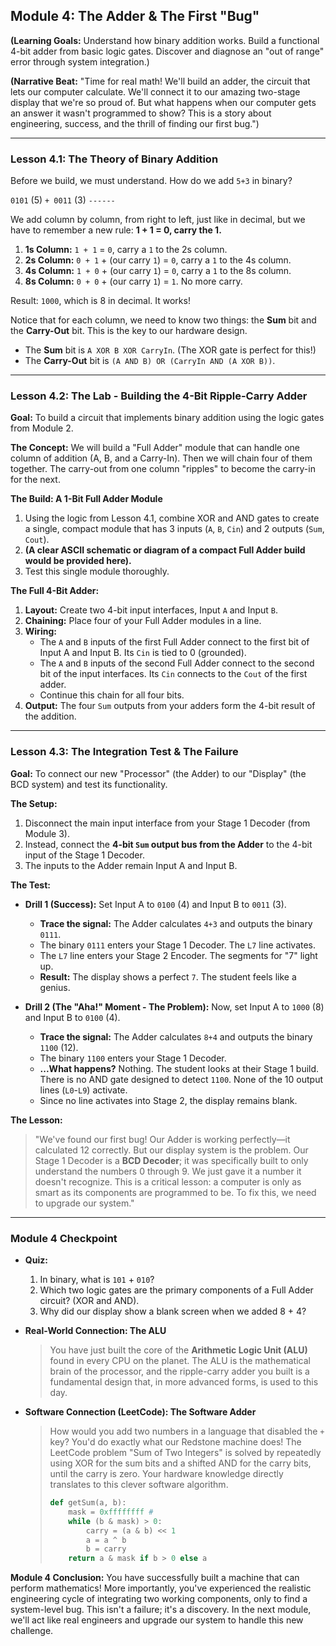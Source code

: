 ## **Module 4: The Adder & The First "Bug"**

**(Learning Goals:** Understand how binary addition works. Build a functional 4-bit adder from basic logic gates. Discover and diagnose an "out of range" error through system integration.)

**(Narrative Beat:** "Time for real math! We'll build an adder, the circuit that lets our computer calculate. We'll connect it to our amazing two-stage display that we're so proud of. But what happens when our computer gets an answer it wasn't programmed to show? This is a story about engineering, success, and the thrill of finding our first bug.")

---

### **Lesson 4.1: The Theory of Binary Addition**

Before we build, we must understand. How do we add `5+3` in binary?

`0101` (5)
`+ 0011` (3)
`------`

We add column by column, from right to left, just like in decimal, but we have to remember a new rule: **1 + 1 = 0, carry the 1.**

1.  **1s Column:** `1 + 1` = `0`, carry a `1` to the 2s column.
2.  **2s Column:** `0 + 1` + (our carry `1`) = `0`, carry a `1` to the 4s column.
3.  **4s Column:** `1 + 0` + (our carry `1`) = `0`, carry a `1` to the 8s column.
4.  **8s Column:** `0 + 0` + (our carry `1`) = `1`. No more carry.

Result: `1000`, which is 8 in decimal. It works!

Notice that for each column, we need to know two things: the **Sum** bit and the **Carry-Out** bit. This is the key to our hardware design.

*   The **Sum** bit is `A XOR B XOR CarryIn`. (The XOR gate is perfect for this!)
*   The **Carry-Out** bit is `(A AND B) OR (CarryIn AND (A XOR B))`.

---

### **Lesson 4.2: The Lab - Building the 4-Bit Ripple-Carry Adder**

**Goal:** To build a circuit that implements binary addition using the logic gates from Module 2.

**The Concept:** We will build a "Full Adder" module that can handle one column of addition (A, B, and a Carry-In). Then we will chain four of them together. The carry-out from one column "ripples" to become the carry-in for the next.

**The Build: A 1-Bit Full Adder Module**
1.  Using the logic from Lesson 4.1, combine XOR and AND gates to create a single, compact module that has 3 inputs (`A`, `B`, `Cin`) and 2 outputs (`Sum`, `Cout`).
2.  **(A clear ASCII schematic or diagram of a compact Full Adder build would be provided here).**
3.  Test this single module thoroughly.

**The Full 4-Bit Adder:**
1.  **Layout:** Create two 4-bit input interfaces, Input `A` and Input `B`.
2.  **Chaining:** Place four of your Full Adder modules in a line.
3.  **Wiring:**
    *   The `A` and `B` inputs of the first Full Adder connect to the first bit of Input A and Input B. Its `Cin` is tied to 0 (grounded).
    *   The `A` and `B` inputs of the second Full Adder connect to the second bit of the input interfaces. Its `Cin` connects to the `Cout` of the first adder.
    *   Continue this chain for all four bits.
4.  **Output:** The four `Sum` outputs from your adders form the 4-bit result of the addition.

---

### **Lesson 4.3: The Integration Test & The Failure**

**Goal:** To connect our new "Processor" (the Adder) to our "Display" (the BCD system) and test its functionality.

**The Setup:**
1.  Disconnect the main input interface from your Stage 1 Decoder (from Module 3).
2.  Instead, connect the **4-bit `Sum` output bus from the Adder** to the 4-bit input of the Stage 1 Decoder.
3.  The inputs to the Adder remain Input A and Input B.

**The Test:**
*   **Drill 1 (Success):** Set Input A to `0100` (4) and Input B to `0011` (3).
    *   **Trace the signal:** The Adder calculates `4+3` and outputs the binary `0111`.
    *   The binary `0111` enters your Stage 1 Decoder. The `L7` line activates.
    *   The `L7` line enters your Stage 2 Encoder. The segments for "7" light up.
    *   **Result:** The display shows a perfect `7`. The student feels like a genius.

*   **Drill 2 (The "Aha!" Moment - The Problem):** Now, set Input A to `1000` (8) and Input B to `0100` (4).
    *   **Trace the signal:** The Adder calculates `8+4` and outputs the binary `1100` (12).
    *   The binary `1100` enters your Stage 1 Decoder.
    *   **...What happens?** Nothing. The student looks at their Stage 1 build. There is no AND gate designed to detect `1100`. None of the 10 output lines (`L0`-`L9`) activate.
    *   Since no line activates into Stage 2, the display remains blank.

**The Lesson:**
> "We've found our first bug! Our Adder is working perfectly—it calculated 12 correctly. But our display system is the problem. Our Stage 1 Decoder is a **BCD Decoder**; it was specifically built to only understand the numbers 0 through 9. We just gave it a number it doesn't recognize. This is a critical lesson: a computer is only as smart as its components are programmed to be. To fix this, we need to upgrade our system."

---

### **Module 4 Checkpoint**

*   **Quiz:**
    1.  In binary, what is `101` + `010`?
    2.  Which two logic gates are the primary components of a Full Adder circuit? (XOR and AND).
    3.  Why did our display show a blank screen when we added 8 + 4?

*   **Real-World Connection: The ALU**
    > You have just built the core of the **Arithmetic Logic Unit (ALU)** found in every CPU on the planet. The ALU is the mathematical brain of the processor, and the ripple-carry adder you built is a fundamental design that, in more advanced forms, is used to this day.

*   **Software Connection (LeetCode): The Software Adder**
    > How would you add two numbers in a language that disabled the `+` key? You'd do exactly what our Redstone machine does! The LeetCode problem "Sum of Two Integers" is solved by repeatedly using XOR for the sum bits and a shifted AND for the carry bits, until the carry is zero. Your hardware knowledge directly translates to this clever software algorithm.
    > ```python
    > def getSum(a, b):
    >     mask = 0xffffffff #
    >     while (b & mask) > 0:
    >         carry = (a & b) << 1
    >         a = a ^ b
    >         b = carry
    >     return a & mask if b > 0 else a
    > ```

**Module 4 Conclusion:**
You have successfully built a machine that can perform mathematics! More importantly, you've experienced the realistic engineering cycle of integrating two working components, only to find a system-level bug. This isn't a failure; it's a discovery. In the next module, we'll act like real engineers and upgrade our system to handle this new challenge.
